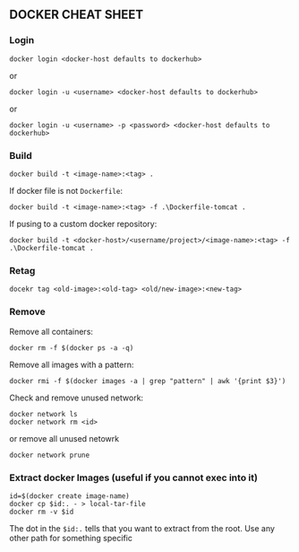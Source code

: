 ## DOCKER CHEAT SHEET

### Login

```
docker login <docker-host defaults to dockerhub>
```
or

```
docker login -u <username> <docker-host defaults to dockerhub>
```
or
```
docker login -u <username> -p <password> <docker-host defaults to dockerhub>
```

### Build

```
docker build -t <image-name>:<tag> .
```
If docker file is not `Dockerfile`:
```
docker build -t <image-name>:<tag> -f .\Dockerfile-tomcat .
```
If pusing to a custom docker repository:
```
docker build -t <docker-host>/<username/project>/<image-name>:<tag> -f .\Dockerfile-tomcat .
```

### Retag

```
docekr tag <old-image>:<old-tag> <old/new-image>:<new-tag>
```

### Remove

Remove all containers:
```
docker rm -f $(docker ps -a -q)
```
Remove all images with a pattern:
```
docker rmi -f $(docker images -a | grep "pattern" | awk '{print $3}')
```

Check and remove unused network:
```
docker network ls
docker network rm <id>
```
or remove all unused netowrk
```
docker network prune
```

### Extract docker Images (useful if you cannot exec into it)

```
id=$(docker create image-name)
docker cp $id:. - > local-tar-file
docker rm -v $id
```
The dot in the `$id:.` tells that you want to extract from the root. Use any other path for something specific
